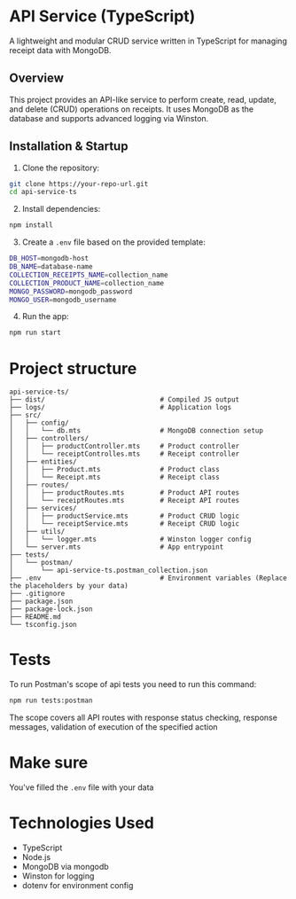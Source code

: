 # API Service (TypeScript)

A lightweight and modular CRUD service written in TypeScript for managing receipt data with MongoDB.

## Overview

This project provides an API-like service to perform create, read, update, and delete (CRUD) operations on receipts. It uses MongoDB as the database and supports advanced logging via Winston.

## Installation & Startup

1. Clone the repository:

```bash
git clone https://your-repo-url.git
cd api-service-ts
```
2. Install dependencies:
```bash
npm install
```

3. Create a ```.env``` file based on the provided template:
```bash
DB_HOST=mongodb-host
DB_NAME=database-name
COLLECTION_RECEIPTS_NAME=collection_name
COLLECTION_PRODUCT_NAME=collection_name
MONGO_PASSWORD=mongodb_password
MONGO_USER=mongodb_username
```

4. Run the app:
```bash
npm run start
```

# Project structure

```
api-service-ts/
├── dist/                             # Compiled JS output
├── logs/                             # Application logs
├── src/
│   ├── config/
│   │   └── db.mts                    # MongoDB connection setup
│   ├── controllers/
│   │   ├── productController.mts     # Product controller
│   │   └── receiptControlles.mts     # Receipt controller
│   ├── entities/
│   │   ├── Product.mts               # Product class
│   │   └── Receipt.mts               # Receipt class
│   ├── routes/
│   │   ├── productRoutes.mts         # Product API routes
│   │   └── receiptRoutes.mts         # Receipt API routes
│   ├── services/
│   │   ├── productService.mts        # Product CRUD logic
│   │   └── receiptService.mts        # Receipt CRUD logic
│   ├── utils/
│   │   └── logger.mts                # Winston logger config
│   └── server.mts                    # App entrypoint
├── tests/
│   └── postman/
│       └── api-service-ts.postman_collection.json
├── .env                              # Environment variables (Replace the placeholders by your data)
├── .gitignore
├── package.json
├── package-lock.json
├── README.md
└── tsconfig.json
```

# Tests
To run Postman's scope of api tests you need to run this command:
```bash
npm run tests:postman
```
The scope covers all API routes with response status checking, response messages, validation of execution of the specified action

# Make sure
You've filled the ```.env``` file with your data

# Technologies Used

- TypeScript
- Node.js
- MongoDB via mongodb
- Winston for logging
- dotenv for environment config
